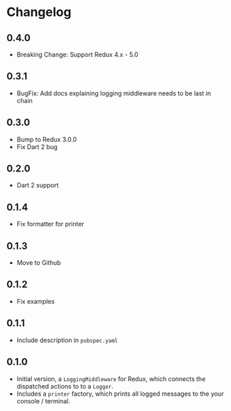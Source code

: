 # Changelog

## 0.4.0

  - Breaking Change: Support Redux 4.x - 5.0

## 0.3.1

  - BugFix: Add docs explaining logging middleware needs to be last in chain

## 0.3.0

  - Bump to Redux 3.0.0
  - Fix Dart 2 bug

## 0.2.0

  - Dart 2 support

## 0.1.4

  - Fix formatter for printer

## 0.1.3

  - Move to Github

## 0.1.2

  - Fix examples

## 0.1.1

  - Include description in `pubspec.yaml`


## 0.1.0

  - Initial version, a `LoggingMiddleware` for Redux, which connects the dispatched actions to to a `Logger`. 
  - Includes a `printer` factory, which prints all logged messages to the your console / terminal.
